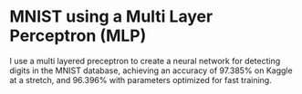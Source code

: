 # MNIST using a Multi Layer Perceptron (MLP)
I use a multi layered preceptron to create a neural network for detecting digits in the MNIST database, achieving an accuracy of 97.385% on Kaggle at a stretch, 
and 96.396% with parameters optimized for fast training.
